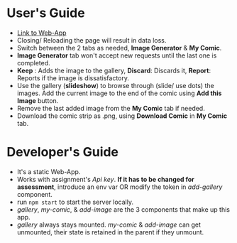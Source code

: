 # User's Guide

- [Link to Web-App](https://crochold.github.io/dashtoon-assignment/)
- Closing/ Reloading the page will result in data loss.
- Switch between the 2 tabs as needed, **Image Generator** & **My Comic**.
- **Image Generator** tab won't accept new requests until the last one is completed.
- **Keep** : Adds the image to the gallery, **Discard**: Discards it, **Report**: Reports if the image is dissatisfactory.
- Use the gallery (**slideshow**) to browse through (slide/ use dots) the images. Add the current image to the end of the comic using **Add this Image** button.
- Remove the last added image from the **My Comic** tab if needed.
- Download the comic strip as .png, using **Download Comic** in **My Comic** tab.

# Developer's Guide

- It's a static Web-App.
- Works with assignment's _Api key_. **If it has to be changed for assessment**, introduce an env var OR modify the token in _add-gallery_ component.
- run `npm start` to start the server locally.
- _gallery_, _my-comic_, & _add-image_ are the 3 components that make up this app.
- _gallery_ always stays mounted. _my-comic_ & _add-image_ can get unmounted, their state is retained in the parent if they unmount.

